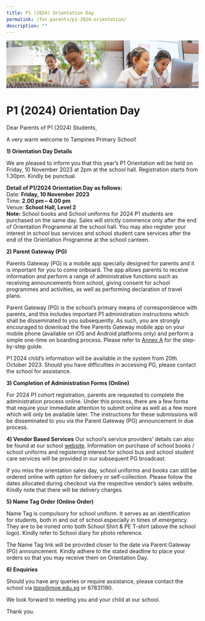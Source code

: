 ```yaml
---
title: P1 (2024) Orientation Day
permalink: /for-parents/p1-2024-orientation/
description: ""
---
```

![](/images/ForParents.jpg)

P1 (2024) Orientation Day
=======================

Dear Parents of P1 (2024) Students,

A very warm welcome to Tampines Primary School!

**1) Orientation Day Details**

We are pleased to inform you that this year’s P1 Orientation will be held on Friday, 10 November 2023 at 2pm at the school hall. Registration starts from 1.30pm. Kindly be punctual. 

**Detail of P1/2024 Orientation Day as follows:**<br>
Date: **Friday, 10 November 2023**<br>
Time: **2.00 pm – 4.00 pm**<br>
Venue: **School Hall, Level 2**<br>
**Note:** School books and School uniforms for 2024 P1 students are purchased on the same day. Sales will strictly commence only after the end of Orientation Programme at the school hall. You may also register your interest in school bus services and school student care services after the end of the Orientation Programme at the school canteen.


**2) Parent Gateway (PG)**

Parents Gateway (PG) is a mobile app specially designed for parents and it is important for you to come onboard. The app allows parents to receive information and perform a range of administrative functions such as receiving announcements from school, giving consent for school programmes and activities, as well as performing declaration of travel plans. 

Parent Gateway (PG)  is the school’s primary means of correspondence with parents, and this includes important P1 administration instructions which shall be disseminated to you subsequently. As such, you are strongly encouraged to download the free Parents Gateway mobile app on your mobile phone (available on iOS and Android platforms only) and perform a simple one-time on boarding process.  Please refer to [Annex A](/files/annex%20a_2024%20one-time%20onboarding.pdf) for the step-by-step guide. 

P1 2024 child’s information will be available in the system from 20th October 2023. Should you have difficulties in accessing PG, please contact the school for assistance.

**3) Completion of Administration Forms (Online)**

For 2024 P1 cohort registration, parents are requested to complete the administration process online. Under this process, there are a few forms that require your immediate attention to submit online as well as a few more which will only be available later.  The instructions for these submissions will be disseminated to you via the Parent Gateway (PG) announcement in due process.

**4) Vendor Based Services** 
Our school’s service providers’ details can also be found at our school [website](https://www.tampinespri.moe.edu.sg/). Information on purchase of school books / school uniforms and registering interest for school bus and school student care services will be provided in our subsequent PG broadcast.

If you miss the orientation sales day, school uniforms and books can still be ordered online with option for delivery or self-collection. Please follow the dates allocated during checkout via the respective vendor’s sales website. Kindly note that there will be delivery charges.

**5) Name Tag Order (Online Order)**

Name Tag is compulsory for school uniform. It serves as an identification for students, both in and out of school especially in times of emergency. They are to be ironed onto both School Shirt &amp; PE T-shirt (above the school logo). Kindly refer to School diary for photo reference.

The Name Tag link will be provided closer to the date via Parent Gateway (PG) announcement. Kindly adhere to the stated deadline to place your orders so that you may receive them on Orientation Day.

**6) Enquiries**

Should you have any queries or require assistance, please contact the school via tpps@moe.edu.sg or 67831190.

We look forward to meeting you and your child at our school.

Thank you.